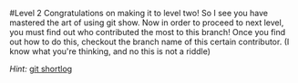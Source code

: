 #Level 2
Congratulations on making it to level two! So I see you have mastered the art of using git show.
Now in order to proceed to next level, you must find out who contributed the most to this branch!
Once you find out how to do this, checkout the branch name of this certain contributor.
(I know what you're thinking, and no this is not a riddle)

*Hint:* [git shortlog](http://git-scm.com/docs/git-shortlog)
